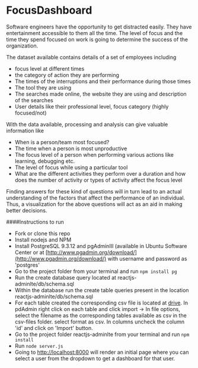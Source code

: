 # FocusDashboard

Software engineers have the opportunity to get distracted easily. They have entertainment accessible to them all the time. The level of focus and the time they spend focused on work is going to determine the success of the organization.

The dataset available contains details of a set of employees including
- focus level at different times
- the category of action they are performing
- The times of the interruptions and their performance during those times
- The tool they are using
- The searches made online, the website they are using and description of the searches
- User details like their professional level, focus category (highly focused/not)

With the data available, processing and analysis can give valuable information like
- When is a person/team most focused?
- The time when a person is most unproductive
- The focus level of a person when performing various actions like learning, debugging etc.
- The level of focus while using a particular tool
- What are the different activities they perform over a duration and how does the number of activity or types of activity affect the focus level

Finding answers for these kind of questions will in turn lead to an actual understanding of the factors that affect the performance of an individual. Thus, a visualization for the above questions will act as an aid in making better decisions.

####Instructions to run
- Fork or clone this repo
- Install nodejs and NPM
- Install PostgreSQL 9.3.12 and pgAdminIII (available in Ubuntu Software Center or at [http://www.pgadmin.org/download/](http://www.pgadmin.org/download/) with username and password as 'postgres'
- Go to the project folder from your terminal and run `npm install pg`
- Run the create database query located at reactjs-adminlte/db/schema.sql
- Within the database run the create table queries present in the location reactjs-adminlte/db/schema.sql
- For each table created the corresponding csv file is located at [drive](https://drive.google.com/open?id=0BwSv3c2aQOYRelBSdmNCZ1p4VGs). In pdAdmin right click on each table and click import -> In file options, select the filename as the corresponding tables available as csv in the csv-files folder. select format as csv. In columns uncheck the column 'id' and click on 'Import' button. 
- Go to the project folder reactjs-adminlte from your terminal and run `npm install`
- Run `node server.js`
- Going to [http://localhost:8000](http://localhost:8000) will render an initial page where you can select a user from the dropdown to get a dashboard for that user.
